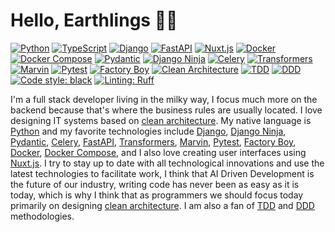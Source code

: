 # Hello, Earthlings 🧑‍🚀

[![Python](https://img.shields.io/badge/language-Python-yellow)](https://www.python.org/)
[![TypeScript](https://img.shields.io/badge/language-TypeScript-yellow)](https://www.typescriptlang.org/)
[![Django](https://img.shields.io/badge/framework-Django-green)](https://www.djangoproject.com/)
[![FastAPI](https://img.shields.io/badge/framework-FastAPI-green)](https://fastapi.tiangolo.com/)
[![Nuxt.js](https://img.shields.io/badge/framework-Nuxt.js-green)](https://nuxt.com/)
[![Docker](https://img.shields.io/badge/technology-Docker-blue)](https://www.docker.com/)
[![Docker Compose](https://img.shields.io/badge/technology-Docker%20Compose-blue)](https://docs.docker.com/compose/)
[![Pydantic](https://img.shields.io/badge/technology-Pydantic-blue)](https://docs.pydantic.dev)
[![Django Ninja](https://img.shields.io/badge/technology-Django%20Ninja-blue)](https://django-ninja.dev/)
[![Celery](https://img.shields.io/badge/technology-Celery-blue)](https://docs.celeryproject.org/en/)
[![Transformers](https://img.shields.io/badge/technology-Transformers-blue)](https://huggingface.co/transformers/)
[![Marvin](https://img.shields.io/badge/technology-Marvin-blue)](https://www.askmarvin.ai/)
[![Pytest](https://img.shields.io/badge/testing-Pytest-red)](https://docs.pytest.org/)
[![Factory Boy](https://img.shields.io/badge/testing-Factory%20Boy-red)](https://factoryboy.readthedocs.io)
[![Clean Architecture](https://img.shields.io/badge/architecture-Clean%20Architecture-orange)](https://blog.cleancoder.com/uncle-bob/2012/08/13/the-clean-architecture.html)
[![TDD](https://img.shields.io/badge/methodology-TDD-orange)](https://en.wikipedia.org/wiki/Test-driven_development)
[![DDD](https://img.shields.io/badge/methodology-DDD-orange)](https://en.wikipedia.org/wiki/Domain-driven_design)
[![Code style: black](https://img.shields.io/badge/code%20style-black-black)](https://github.com/psf/black)
[![Linting: Ruff](https://img.shields.io/badge/linting-Ruff-black)](https://github.com/astral-sh/ruff)

I'm a full stack developer living in the milky way, I focus much more on the backend because that's where the business rules are usually located. I love designing IT systems based on [clean architecture](https://blog.cleancoder.com/uncle-bob/2012/08/13/the-clean-architecture.html). My native language is [Python](https://www.python.org/) and my favorite technologies include [Django](https://www.djangoproject.com/), [Django Ninja](https://django-ninja.dev/), [Pydantic](https://docs.pydantic.dev), [Celery](https://docs.celeryproject.org/en/), [FastAPI](https://fastapi.tiangolo.com/), [Transformers](https://huggingface.co/transformers/), [Marvin](https://www.askmarvin.ai/), [Pytest](https://docs.pytest.org/), [Factory Boy](https://factoryboy.readthedocs.io), [Docker](https://www.docker.com/), [Docker Compose](https://docs.docker.com/compose/), and I also love creating user interfaces using [Nuxt.js](https://nuxt.com/). I try to stay up to date with all technological innovations and use the latest technologies to facilitate work, I think that AI Driven Development is the future of our industry, writing code has never been as easy as it is today, which is why I think that as programmers we should focus today primarily on designing [clean architecture](https://blog.cleancoder.com/uncle-bob/2012/08/13/the-clean-architecture.html). I am also a fan of [TDD](https://en.wikipedia.org/wiki/Test-driven_development) and [DDD](https://en.wikipedia.org/wiki/Domain-driven_design) methodologies.
